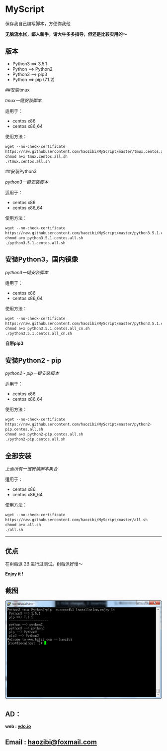 # MyScript

保存我自己编写脚本，方便你我他

**无脑流水帐，鄙人新手，请大牛多多指导，但还是比较实用的～**

## 版本
* Python3 ==> 3.5.1
* Python ==> Python2
* Python3 ==> pip3
* Python ==> pip (7.1.2)

##安装tmux

*tmux一键安装脚本*

适用于：

* centos x86
* centos x86_64

使用方法：

```
wget --no-check-certificate https://raw.githubusercontent.com/haozibi/MyScript/master/tmux.centos.all.sh
chmod a+x tmux.centos.all.sh
./tmux.centos.all.sh
```

##安装Python3

*python3一键安装脚本*

适用于：

* centos x86
* centos x86_64

使用方法：

```
wget --no-check-certificate https://raw.githubusercontent.com/haozibi/MyScript/master/python3.5.1.centos.all.sh
chmod a+x python3.5.1.centos.all.sh
./python3.5.1.centos.all.sh
```


## 安装Python3，国内镜像

*python3一键安装脚本*

适用于：

* centos x86
* centos x86_64

使用方法：

```
wget --no-check-certificate https://raw.githubusercontent.com/haozibi/MyScript/master/python3.5.1.centos.all_cn.sh
chmod a+x python3.5.1.centos.all_cn.sh
./python3.5.1.centos.all_cn.sh
```

**自带pip3**

## 安装Python2 - pip

*python2 - pip一键安装脚本*

适用于：

* centos x86
* centos x86_64

使用方法：

```
wget --no-check-certificate https://raw.githubusercontent.com/haozibi/MyScript/master/python2-pip.centos.all.sh
chmod a+x python2-pip.centos.all.sh
./python2-pip.centos.all.sh
```

## 全部安装

*上面所有一键安装脚本集合*

适用于：

* centos x86
* centos x86_64

使用方法：

```
wget --no-check-certificate https://raw.githubusercontent.com/haozibi/MyScript/master/all.sh
chmod a+x all.sh
./all.sh
```

***

## 优点
在树莓派 2B 进行过测试。树莓派好慢～

**Enjoy it !**

## 截图
![](https://raw.githubusercontent.com/haozibi/MyScript/master/docs/pic.png)

## AD：
**web : [ydo.io](http://ydo.io)**

## Email : [haozibi@foxmail.com](mailto:haozibi@foxmail.com)


